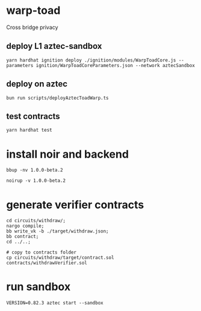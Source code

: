 # warp-toad
Cross bridge privacy


## deploy L1 aztec-sandbox
`yarn hardhat ignition deploy ./ignition/modules/WarpToadCore.js --parameters ignition/WarpToadCoreParameters.json --network aztecSandbox`

## deploy on aztec
`bun run scripts/deployAztecToadWarp.ts `

## test contracts
`yarn hardhat test`

# install noir and backend
```shell
bbup -nv 1.0.0-beta.2
```

```shell
noirup -v 1.0.0-beta.2
```

# generate verifier contracts
<!-- //this should be a bash script lmao -->
```shell
cd circuits/withdraw/; 
nargo compile; 
bb write_vk -b ./target/withdraw.json;
bb contract;
cd ../..;

# copy to contracts folder
cp circuits/withdraw/target/contract.sol contracts/withdrawVerifier.sol
```


# run sandbox
`VERSION=0.82.3 aztec start --sandbox`